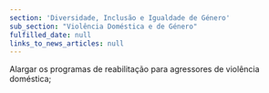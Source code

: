 ```yaml
---
section: 'Diversidade, Inclusão e Igualdade de Género'
sub_section: "Violência Doméstica e de Género"
fulfilled_date: null
links_to_news_articles: null
---
```


Alargar os programas de reabilitação para agressores de violência doméstica;